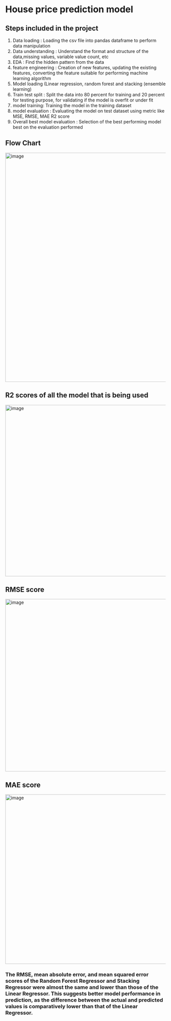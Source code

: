 # House price prediction model 
## Steps included in the project  
1. Data loading : Loading the csv file into pandas dataframe to perform data manipulation
2. Data understanding : Understand the format and structure of the data,missing values, variable value count, etc
3. EDA : Find the hidden pattern from the data 
4. feature engineering : Creation of new features, updating the existing features, converting the feature suitable for performing machine learning algorithm 
5. Model loading (Linear regression, random forest and stacking (ensemble learning) 
6. Train test split : Split the data into 80 percent for training and 20 percent for testing purpose, for validating if the model is overfit or under fit 
7. model training: Training the model in the training dataset  
8. model evaluation : Evaluating the model on test dataset using metric like MSE, RMSE, MAE R2 score 
9. Overall best model evaluation : Selection of the best performing model best on the evaluation performed  
    
## Flow Chart
<img width="1016" height="719" alt="image" src="https://github.com/user-attachments/assets/a0d3e138-fcd9-4a7c-9321-370bf377f111" />


## R2 scores of all the model that is being used 
<img width="886" height="538" alt="image" src="https://github.com/user-attachments/assets/8d2b7bb3-8268-47e1-9b6c-b82c9e4a17ed" />

## RMSE score 
<img width="894" height="541" alt="image" src="https://github.com/user-attachments/assets/4fb3befb-c1b6-4d0c-b49a-5ddf0727aba5" />

## MAE score 
<img width="927" height="532" alt="image" src="https://github.com/user-attachments/assets/ee40ba1f-0c23-42cd-ae98-5c6ce390dda2" />

### The RMSE, mean absolute error, and mean squared error scores of the Random Forest Regressor and Stacking Regressor were almost the same and lower than those of the Linear Regressor. This suggests better model performance in prediction, as the difference between the actual and predicted values is comparatively lower than that of the Linear Regressor.
